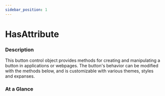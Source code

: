 ```yaml
---
sidebar_position: 1
---
```



# HasAttribute

### Description

This button control object provides methods for creating and manipulating a button in applications
or webpages. The button's behavior can be modified with the methods below, and is customizable 
with various themes, styles and expanses.

### At a Glance